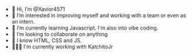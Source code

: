 - 👋 Hi, I’m @Xavior4571
- 👀 I’m interested in improving myself and working with a team or even as an intern.
- 🌱 I’m currently learning Javascript. I'm also into vibe coding.
- 💞️ I’m looking to collaborate on anything
- 🧠 I know HTML, CSS and JS.
- 🧑‍🤝‍🧑 I'm currently working with KatchitoJr

<!---
Xavior4571/Xavior4571 is a ✨ special ✨ repository because its `README.md` (this file) appears on your GitHub profile.
You can click the Preview link to take a look at your changes.
--->
